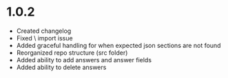 # 1.0.2

- Created changelog
- Fixed \\ import issue
- Added graceful handling for when expected json sections are not found
- Reorganized repo structure (src folder)
- Added ability to add answers and answer fields
- Added ability to delete answers